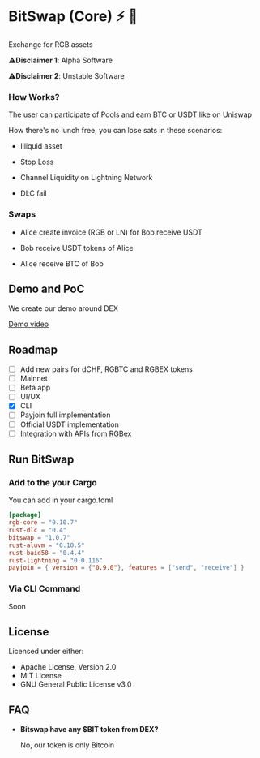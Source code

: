 # BitSwap (Core) ⚡ 💱

Exchange for RGB assets

⚠️**Disclaimer 1**: Alpha Software

⚠️**Disclaimer 2**: Unstable Software

### How Works?

The user can participate of Pools and earn BTC or USDT like on Uniswap

How there's no lunch free, you can lose sats in these scenarios:

- Illiquid asset

- Stop Loss

- Channel Liquidity on Lightning Network

- DLC fail

### Swaps

- Alice create invoice (RGB or LN) for Bob receive USDT

- Bob receive USDT tokens of Alice

- Alice receive BTC of Bob

## Demo and PoC

We create our demo around DEX

[Demo video](https://github.com/BitSwap-BiFi/Bitswap-PoC/)

## Roadmap

- [ ] Add new pairs for dCHF, RGBTC and RGBEX tokens
- [ ] Mainnet
- [ ] Beta app
- [ ] UI/UX
- [x] CLI
- [ ] Payjoin full implementation
- [ ] Official USDT implementation
- [ ] Integration with APIs from [RGBex](https://rgbex.io/)

## Run BitSwap

### Add to the your Cargo

You can add in your cargo.toml

```cargo.toml
[package]
rgb-core = "0.10.7"
rust-dlc = "0.4"
bitswap = "1.0.7"
rust-aluvm = "0.10.5"
rust-baid58 = "0.4.4"
rust-lightning = "0.0.116"
payjoin = { version = {"0.9.0"}, features = ["send", "receive"] }
```
### Via CLI Command

Soon

## License

Licensed under either:

-  Apache License, Version 2.0 
-  MIT License
-  GNU General Public License v3.0

## FAQ

- **Bitswap have any $BIT token from DEX?**

    No, our token is only Bitcoin


